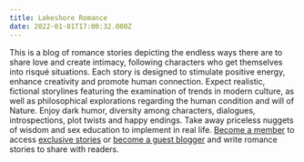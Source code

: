 ```yaml
---
title: Lakeshore Romance
date: 2022-01-01T17:00:32.000Z
---
```

This is a blog of romance stories depicting the endless ways there are to share love and create intimacy, following characters who get themselves into risqué situations. Each story is designed to stimulate positive energy, enhance creativity and promote human connection. Expect realistic, fictional storylines featuring the examination of trends in modern culture, as well as philosophical explorations regarding the human condition and will of Nature. Enjoy dark humor, diversity among characters, dialogues, introspections, plot twists and happy endings. Take away priceless nuggets of wisdom and sex education to implement in real life. [Become a member](https://laurenlakeshore.com/membership/) to access [exclusive stories](https://laurenlakeshore.com/tag/exclusive-stories/) or [become a guest blogger](https://laurenlakeshore.com/tag/guest-blog-posts/) and write romance stories to share with readers.